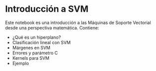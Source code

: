 # Introducción a SVM
Este notebook es una introducción a las Máquinas de Soporte Vectorial desde una perspectiva matemática.
Contiene:
- ¿Qué es un hiperplano?
- Clasificación lineal con SVM
- Márgenes en SVM
- Errores y parámetro C
- Kernels para SVM
- Ejemplo
